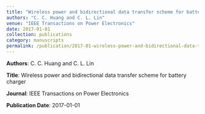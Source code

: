 ```yaml
---
title: "Wireless power and bidirectional data transfer scheme for battery charger"
authors: "C. C. Huang and C. L. Lin"
venue: "IEEE Transactions on Power Electronics"
date: 2017-01-01
collection: publications
category: manuscripts
permalink: /publication/2017-01-wireless-power-and-bidirectional-data-transfer-scheme-for-battery-charger
---
```


**Authors**: C. C. Huang and C. L. Lin

**Title**: Wireless power and bidirectional data transfer scheme for battery charger

**Journal**: IEEE Transactions on Power Electronics

**Publication Date**: 2017-01-01
